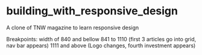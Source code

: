 # building_with_responsive_design
A clone of TNW magazine to learn responsive design 

Breakpoints:
width of 840 and bellow
841 to 1110 (first 3 articles go into grid, nav bar appears)
1111 and above (Logo changes, fourth investment appears)